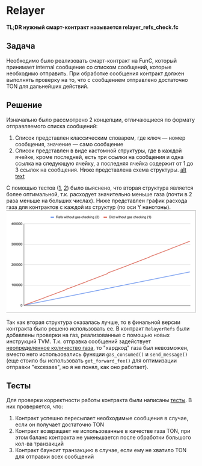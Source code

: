 # Relayer

**TL;DR нужный смарт-контракт называется relayer_refs_check.fc**

## Задача

Необходимо было реализовать смарт-контракт на FunC, который принимает internal сообщение со списком сообщений, которые необходимо отправить.
При обработке сообщения контракт должен выполнять проверку на то, что с сообщением отправлено достаточно TON для дальнейших действий. 

## Решение

Изначально было рассмотрено 2 концепции, отличающиеся по формату отправляемого списка сообщений:
1) Список представлен классическим словарем, где ключ — номер сообщения, значение — само сообщение
2) Список представлен в виде кастомной структуры, где в каждой ячейке, кроме последней, есть три ссылки на сообщения и одна ссылка на следующую ячейку, а последняя ячейка содержит от 1 до 3 ссылок на сообщения. Ниже представлена схема структуры.
[alt text](content/image.png)

С помощью тестов ([1](tests/RelayerDict.spec.ts), [2](tests/RelayerRefs.spec.ts)) было выяснено, что вторая структура является более оптимальной, т.к. расходует значительно меньше газа (почти в 2 раза меньше на больших числах). Ниже представлен график расхода газа для контрактов с каждой из структур (по оси Y нанотоны).
![alt text](content/image-1.png)

Так как вторая структура оказалась лучше, то в финальной версии контракта было решено использовать ее. В контракт `RelayerRefs` были добавлены проверки на газ, реализованные с помощью новых инструкций TVM. Т.к. отправка сообщений задействует [неопределенное количество газа](https://docs.ton.org/develop/smart-contracts/fee-calculation#calculation-flow-2), то "хардкод" газа был невозможен, вместо него использовались функции `gas_consumed()` и `send_message()` (еще стоило бы использовать `get_forward_fee()` для оптимизации отправки "excesses", но я не понял, как оно работает).

## Тесты

Для проверки корректности работы контракта были написаны [тесты](tests/RelayerRefsCheck.spec.ts). В них проверяется, что:
1) Контракт успешно пересылает необходимые сообщения в случае, если он получает достаточно TON
2) Контракт возвращает не использованные в качестве газа TON, при этом баланс контракта не уменьшается после обработки большого кол-ва транзакций
3) Контракт баунсит транзакцию в случае, если ему не хватило TON для отправки всех сообщений